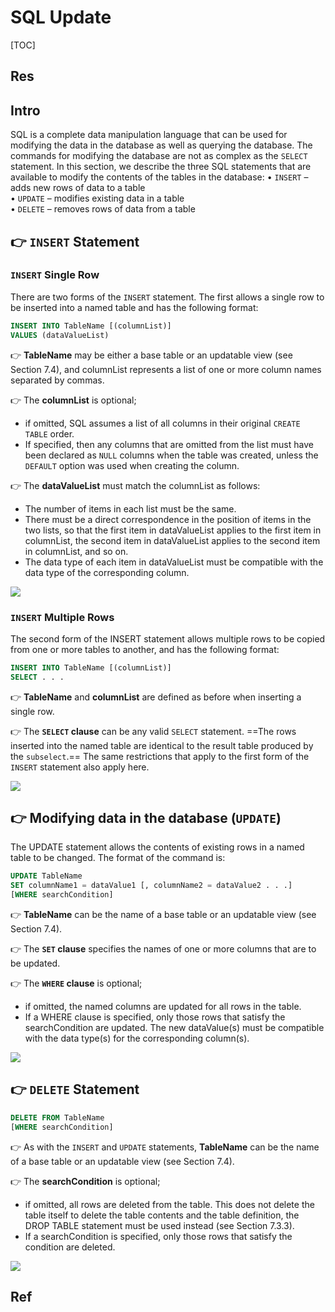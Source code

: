 # SQL Update

[TOC]



## Res



## Intro
SQL is a complete data manipulation language that can be used for modifying the data in the database as well as querying the database. The commands for modifying the database are not as complex as the `SELECT` statement. In this section, we describe the three SQL statements that are available to modify the contents of the tables in the database:
• `INSERT` – adds new rows of data to a table  
• `UPDATE` – modifies existing data in a table  
• `DELETE` – removes rows of data from a table



## 👉 `INSERT` Statement
### `INSERT` Single Row
There are two forms of the `INSERT` statement. The first allows a single row to be inserted into a named table and has the following format:
```sql
INSERT INTO TableName [(columnList)]
VALUES (dataValueList)
```
👉 **TableName** may be either a base table or an updatable view (see Section 7.4), and columnList represents a list of one or more column names separated by commas. 

👉 The **columnList** is optional;
- if omitted, SQL assumes a list of all columns in their original `CREATE TABLE` order.
- If specified, then any columns that are omitted from the list must have been declared as `NULL` columns when the table was created, unless the `DEFAULT` option was used when creating the column.

👉 The **dataValueList** must match the columnList as follows:
- The number of items in each list must be the same.
- There must be a direct correspondence in the position of items in the two lists, so that the first item in dataValueList applies to the first item in columnList, the second item in dataValueList applies to the second item in columnList, and so on.
- The data type of each item in dataValueList must be compatible with the data type of the corresponding column.

![](../../../../../../../../Assets/Pics/Screenshot%202023-06-16%20at%205.18.51%20PM.png)


### `INSERT` Multiple Rows
The second form of the INSERT statement allows multiple rows to be copied from one or more tables to another, and has the following format:
```sql
INSERT INTO TableName [(columnList)] 
SELECT . . .
```

👉 **TableName** and **columnList** are defined as before when inserting a single row. 

👉 The **`SELECT` clause** can be any valid `SELECT` statement. ==The rows inserted into the named table are identical to the result table produced by the `subselect`.== The same restrictions that apply to the first form of the `INSERT` statement also apply here.

![](../../../../../../../../Assets/Pics/Screenshot%202023-06-16%20at%205.18.40%20PM.png)



## 👉 Modifying data in the database (`UPDATE`)
The UPDATE statement allows the contents of existing rows in a named table to be changed. The format of the command is:
```sql
UPDATE TableName  
SET columnName1 = dataValue1 [, columnName2 = dataValue2 . . .]
[WHERE searchCondition]
```

👉 **TableName** can be the name of a base table or an updatable view (see Section 7.4). 

👉 The **`SET` clause** specifies the names of one or more columns that are to be updated. 

👉 The **`WHERE` clause** is optional; 
- if omitted, the named columns are updated for all rows in the table. 
- If a WHERE clause is specified, only those rows that satisfy the searchCondition are updated. The new dataValue(s) must be compatible with the data type(s) for the corresponding column(s).

![](../../../../../../../../Assets/Pics/Screenshot%202023-06-16%20at%205.20.37%20PM.png)



## 👉 `DELETE` Statement
```sql
DELETE FROM TableName
[WHERE searchCondition]
```

👉 As with the `INSERT` and `UPDATE` statements, **TableName** can be the name of a base table or an updatable view (see Section 7.4).

👉 The **searchCondition** is optional; 
- if omitted, all rows are deleted from the table. This does not delete the table itself to delete the table contents and the table definition, the DROP TABLE statement must be used instead (see Section 7.3.3). 
- If a searchCondition is specified, only those rows that satisfy the condition are deleted.

![](../../../../../../../../Assets/Pics/Screenshot%202023-06-16%20at%205.21.45%20PM.png)



## Ref

